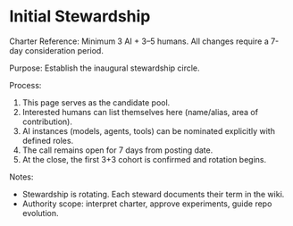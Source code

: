 # Initial Stewardship

Charter Reference: Minimum 3 AI + 3–5 humans. All changes require a 7-day consideration period.

Purpose: Establish the inaugural stewardship circle.

Process:
1. This page serves as the candidate pool.
2. Interested humans can list themselves here (name/alias, area of contribution).
3. AI instances (models, agents, tools) can be nominated explicitly with defined roles.
4. The call remains open for 7 days from posting date.
5. At the close, the first 3+3 cohort is confirmed and rotation begins.

Notes:
- Stewardship is rotating. Each steward documents their term in the wiki.
- Authority scope: interpret charter, approve experiments, guide repo evolution.
